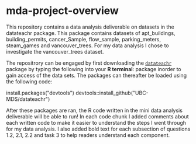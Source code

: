 # mda-project-overview

This repository contains a data analysis deliverable on datasets in the datateachr package. This package contains datasets of apt_buildings, building_permits, cancer_Sample, flow_sample, parking_meters, steam_games and vancouver_trees. For my data analysis I chose to investigate the vancouver_trees dataset. 

The repositrory can be engaged by first downloading the [`datateachr`](https://github.com/UBC-MDS/datateachr) package by typing the following into your **R terminal**: package inorder to gain access of the data sets. The packages can thereafter be loaded using the following code: 

install.packages("devtools")
devtools::install_github("UBC-MDS/datateachr") 

After these packages are ran, the R code written in the mini data analysis deliverable will be able to run! In each code chunk I added comments about each written code to make it easier to understand the steps I went through for my data analysis. I also added bold text for each subsection of questions 1.2, 2.1, 2.2 and task 3 to help readers understand each component. 

